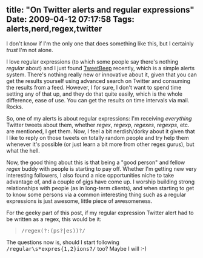 title: "On Twitter alerts and regular expressions"
Date: 2009-04-12 07:17:58
Tags: alerts,nerd,regex,twitter
---
I don't know if I'm the only one that does something like this, but I certainly <em>trust</em> I'm not alone.

I love regular expressions (to which some people say there's nothing <em>regular</em> about) and I just found <a href="http://tweetbeep.com">TweetBeep</a> recently, which is a simple alerts system. There's nothing really new or innovative about it, given that you can get the results yourself using advanced search on Twitter and consuming the results from a feed. However, I for sure, I don't want to spend time setting any of that up, and they do that quite easily, which is the whole difference, ease of use. You can get the results on time intervals via mail. Rocks.

So, one of my alerts is about regular expressions: I'm receiving <em>everything</em> Twitter tweets about them, whether <em>regex</em>, <em>regexp</em>, <em>regexes</em>, <em>regexps</em>, etc. are mentioned, I get them. Now, I feel a bit nerdish/dorky about it given that I like to reply on those tweets on totally random people and try help them whenever it's possible (or just learn a bit more from other regex gurus), but what the hell.

Now, the good thing about this is that being a "good person" and fellow <em>regex</em> buddy with people is starting to pay off. Whether I'm getting new very interesting followers, I also found a nice opportunities niche to take advantage of, and a couple of gigs have come up. I worship building strong relationships with people (as in long-term clients), and when starting to get to know some persons via a common interesting thing such as a regular expressions is just awesome, little piece of awesomeness.

For the geeky part of this post, if my regular expression Twitter alert had to be written as a regex, this would be it:
<blockquote><tt>/regex(?:(ps?|es))?/</tt></blockquote>
The questions now is, should I start following <tt>/regular\s*expres{1,2}ions?/</tt> too? Maybe I will :-)